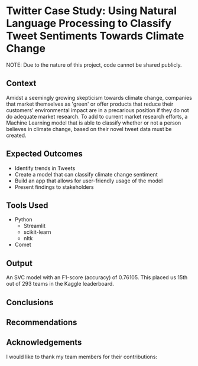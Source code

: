 # Twitter Case Study: Using Natural Language Processing to Classify Tweet Sentiments Towards Climate Change

NOTE: Due to the nature of this project, code cannot be shared publicly. 

## Context 
Amidst a seemingly growing skepticism towards climate change, companies that market themselves as 'green' or offer products that reduce their customers' environmental impact are in a precarious position if they do not do adequate market research. To add to current market research efforts, a Machine Learning model that is able to classify whether or not a person believes in climate change, based on their novel tweet data must be created.

## Expected Outcomes
- Identify trends in Tweets
- Create a model that can classify climate change sentiment
- Build an app that allows for user-friendly usage of the model
- Present findings to stakeholders

## Tools Used
- Python
  - Streamlit
  - scikit-learn
  - nltk
- Comet

## Output

An SVC model with an F1-score (accuracy) of 0.76105. This placed us 15th out of 293 teams in the Kaggle leaderboard.

## Conclusions

## Recommendations


## Acknowledgements
I would like to thank my team members for their contributions:

